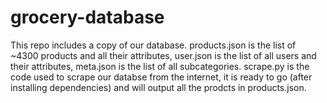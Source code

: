 # grocery-database
This repo includes a copy of our database. products.json is the list of ~4300 products and all their attributes, user.json is the list of all users and their attributes, meta.json is the list of all subcategories. scrape.py is the code used to scrape our databse from the internet, it is ready to go (after installing dependencies) and will output all the prodcts in products.json.
